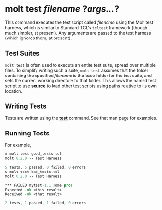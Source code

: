 # molt test *filename* ?*args...*?

This command executes the test script called *filename* using the Molt
test harness, which is similar to Standard TCL's `tcltest` framework (though
much simpler, at present). Any arguments are passed to the test harness
(which ignores them, at present).

## Test Suites

`molt test` is often used to execute an entire test suite, spread over
multiple files.  To simplify writing such a suite, `molt test` assumes
that the folder containing the specified *filename* is the base folder for
the test suite, and sets the current working directory to that folder.
This allows the named test script to use [**source**](../ref/source.md) to
load other test scripts using paths relative to its own location.

## Writing Tests

Tests are written using the [**test**](../ref/test.md) command.  See
that man page for examples.

## Running Tests

For example,

```tcl
$ molt test good_tests.tcl
molt 0.2.0 -- Test Harness

5 tests, 5 passed, 0 failed, 0 errors
$ molt test bad_tests.tcl
molt 0.2.0 -- Test Harness

*** FAILED mytest-1.1 some proc
Expected -ok <this result>
Received -ok <that result>

2 tests, 1 passed, 1 failed, 0 errors
```
